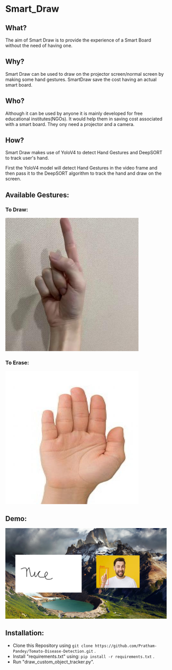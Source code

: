 # Smart_Draw

## What?
The aim of Smart Draw is to provide the experience of a Smart Board without the need of having one. 

## Why?
Smart Draw can be used to draw on the projector screen/normal screen by making some hand gestures. SmartDraw save the cost having an actual smart board.

## Who?
Although it can be used by anyone it is mainly developed for free educational institutes(NGOs). It would help them in saving cost associated with a smart board. They ony need a projector and a camera.

## How?
Smart Draw makes use of YoloV4 to detect Hand Gestures and DeepSORT to track user's hand. 

First the YoloV4 model will detect Hand Gestures in the video frame and then pass it to the DeepSORT algorithm to track the hand and draw on the screen.

## Available Gestures:
### To Draw:
![draw](https://github.com/Pratham-Pandey/Smart_Draw/blob/main/resource/draw.jpg)


### To Erase:
![erase](https://github.com/Pratham-Pandey/Smart_Draw/blob/main/resource/erase.jpg)

## Demo:

![custom_neural_network](https://github.com/Pratham-Pandey/Smart_Draw/blob/main/resource/bg8.jpg)


## Installation:
* Clone this Repository using ``` git clone https://github.com/Pratham-Pandey/Tomato-Disease-Detection.git ``` .
* Install "requirements.txt" using: ``` pip install -r requirements.txt ``` .
* Run "draw_custom_object_tracker.py".
